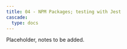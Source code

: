 ```yaml
---
title: 04 - NPM Packages; testing with Jest
cascade:
  type: docs
---
```

Placeholder, notes to be added.
